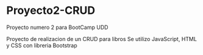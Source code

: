 # Proyecto2-CRUD
Proyecto numero 2 para BootCamp UDD

Proyecto de realizacion de un CRUD para libros 
Se utilizo JavaScript, HTML y CSS con libreria Bootstrap
